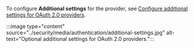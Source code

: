 To configure **Additional settings** for the provider, see [Configure additional settings for OAuth 2.0 providers](../security/authentication/oauth2-settings.md).

:::image type="content" source="../security/media/authentication/additional-settings.jpg" alt-text="Optional additional settings for OAuth 2.0 providers.":::